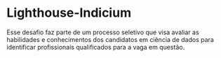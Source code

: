 # Lighthouse-Indicium
Esse desafio faz parte de um processo seletivo que visa avaliar as habilidades e conhecimentos dos candidatos em ciência de dados para identificar profissionais qualificados para a vaga em questão.
